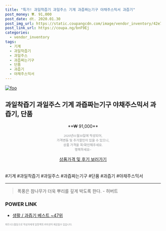 ```yaml
--- 
title: "특가! 과일착즙기 과일주스 기계 과즙짜는기구 야채주스믹서 과즙기" 
post_money: ₩. 91,000 
post_date: dt. 2020.01.30 
post_img_url: https://static.coupangcdn.com/image/vendor_inventory/42e7/dbc95183b3a04975f04ce466c9cbc0ca13deb8e80d9982b2980929ed1a0b.jpg 
post_link_url: https://coupa.ng/bnF9Ej 
categories: 
  - vendor_inventory 
tags: 
  - 기계 
  - 과일착즙기 
  - 과일주스 
  - 과즙짜는기구 
  - 단품 
  - 과즙기 
  - 야채주스믹서 
--- 
```

[![foo](https://static.coupangcdn.com/image/vendor_inventory/42e7/dbc95183b3a04975f04ce466c9cbc0ca13deb8e80d9982b2980929ed1a0b.jpg)](https://coupa.ng/bnF9Ej) 

## 과일착즙기 과일주스 기계 과즙짜는기구 야채주스믹서 과즙기, 단품 
<p style="text-align: center;">**₩ 91,000**</p> 
<p style="text-align: center;"><span style="color: #898c8f; font-family: Georgia,Times,serif; font-size: 0.75em;">2020년01월30일에 작성되어, <br>가격변동 및 추가할인이 있을 수 있으니,<br> 상품 가격을 꼭!확인해주세요.<br>행복하세요~</span> 
</p>	 
<div markdown="0" style="text-align: center;"><a href="https://coupa.ng/bnF9Ej" class="btn btn--success">상품가격 및 후기 보러가기</a></div> 
<br><br> 
  #기계 #과일착즙기 #과일주스 #과즙짜는기구 #단품 #과즙기 #야채주스믹서 
<hr> 

> 폭풍은 참나무가 더욱 뿌리를 깊게 박도록 한다. - 허버트 


### POWER LINK

* <a href="https://blog.naver.com/santokki14/221790647103" target="_blank">생활 / 과즙기 베스트 ~47위</a>

<span style="color: #898c8f; font-family: Georgia,Times,serif; font-size: 0.55em;">파트너스활동으로 작성자에게 일정액의 커미션이 제공될수 있습니다.</span> 

